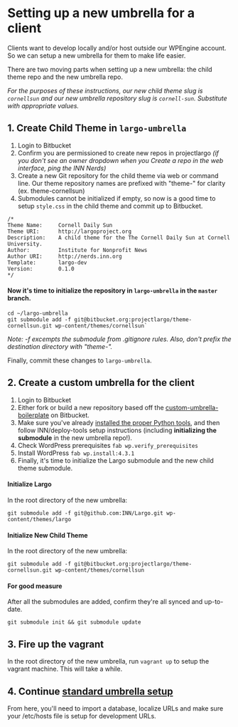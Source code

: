 # Setting up a new umbrella for a client

Clients want to develop locally and/or host outside our WPEngine account. So we can setup a new umbrella for them to make life easier.

There are two moving parts when setting up a new umbrella: the child theme repo and the new umbrella repo. 

*For the purposes of these instructions, our new child theme slug is `cornellsun` and our new umbrella repository slug is `cornell-sun`. Substitute with appropriate values.*

## 1. Create Child Theme in `largo-umbrella`

1. Login to Bitbucket 
2. Confirm you are permissioned to create new repos in projectlargo *(if you don't see an owner dropdown when you Create a repo in the web interface, ping the INN Nerds)*
3. Create a new Git repository for the child theme via web or command line. Our theme repository names are prefixed with "theme-" for clarity (ex. theme-cornellsun)
4. Submodules cannot be initialized if empty, so now is a good time to setup `style.css` in the child theme and commit up to Bitbucket.
```
/*
Theme Name:     Cornell Daily Sun
Theme URI:      http://largoproject.org
Description:    A child theme for the The Cornell Daily Sun at Cornell University.
Author:         Institute for Nonprofit News
Author URI:     http://nerds.inn.org
Template:       largo-dev
Version:        0.1.0
*/
```
#### Now it's time to initialize the repository in `largo-umbrella` in the `master` branch.
```
cd ~/largo-umbrella
git submodule add -f git@bitbucket.org:projectlargo/theme-cornellsun.git wp-content/themes/cornellsun` 
```
*Note: -f excempts the submodule from .gitignore rules. Also, don't prefix the destination directory with "theme-".*

Finally, commit these changes to `largo-umbrella`.

## 2. Create a custom umbrella for the client

1. Login to Bitbucket
2. Either fork or build a new repository based off the [custom-umbrella-boilerplate](https://bitbucket.org/projectlargo/custom-umbrella-boilerplate/src) on Bitbucket.
4. Make sure you've already [installed the proper Python tools](https://github.com/INN/docs/blob/master/projects/largo/umbrella-setup.md#3-install-python-tools), and then follow INN/deploy-tools setup instructions (including **initializing the submodule** in the new umbrella repo!).
5. Check WordPress prerequisites `fab wp.verify_prerequisites`
6. Install WordPress `fab wp.install:4.3.1`
7. Finally, it's time to initialize the Largo submodule and the new child theme submodule.

#### Initialize Largo
In the root directory of the new umbrella:
```
git submodule add -f git@github.com:INN/Largo.git wp-content/themes/largo
```

#### Initialize New Child Theme
In the root directory of the new umbrella:
```
git submodule add -f git@bitbucket.org:projectlargo/theme-cornellsun.git wp-content/themes/cornellsun
```

#### For good measure

After all the submodules are added, confirm they're all synced and up-to-date.
```
git submodule init && git submodule update
```

## 3. Fire up the vagrant

In the root directory of the new umbrella, run `vagrant up` to setup the vagrant machine. This will take a while.

## 4. Continue [standard umbrella setup](https://github.com/INN/docs/blob/master/projects/largo/umbrella-setup.md#8-download-production-database)

From here, you'll need to import a database, localize URLs and make sure your /etc/hosts file is setup for development URLs.
